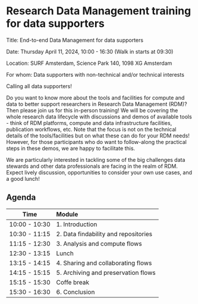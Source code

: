 # Research Data Management training for data supporters

Title: End-to-end Data Management for data supporters

Date: Thursday April 11, 2024, 10:00 - 16:30 (Walk in starts at 09:30)

Location: SURF Amsterdam, Science Park 140, 1098 XG Amsterdam

For whom: Data supporters with non-technical and/or technical interests

Calling all data supporters!

Do you want to know more about the tools and facilities for compute and data to better support researchers in Research Data Management (RDM)? Then please join us for this in-person training! We will be covering the whole research data lifecycle with discussions and demos of available tools - think of RDM platforms, compute and data infrastructure facilities, publication workflows, etc. Note that the focus is not on the technical details of the tools/facilities but on what these can do for your RDM needs! However, for those participants who do want to follow-along the practical steps in these demos, we are happy to facilitate this. 

We are particularly interested in tackling some of the big challenges data stewards and other data professionals are facing in the realm of RDM. Expect lively discussion, opportunities to consider your own use cases, and a good lunch!

## Agenda

| Time           | Module              | 
| -------------- |:-------------|
|  10:00 - 10:30 | 1. Introduction |                                      
|  10:30 - 11:15 | 2. Data findability and repositories|
|  11:15 - 12:30 | 3. Analysis and compute flows |
|  12:30 - 13:15 | Lunch |
|  13:15 - 14:15 | 4. Sharing and collaborating flows |
|  14:15 - 15:15 | 5. Archiving and preservation flows |
|  15:15 - 15:30 | Coffe break |
|  15:30 - 16:30 | 6. Conclusion |
